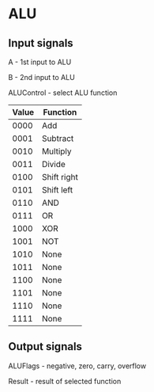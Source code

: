 # ALU

## Input signals

A - 1st input to ALU

B - 2nd input to ALU

ALUControl - select ALU function

| Value | Function |
| ----- | -------- |
| 0000  | Add      |
| 0001  | Subtract |
| 0010  | Multiply |
| 0011  | Divide   |
| 0100  | Shift right |
| 0101  | Shift left |
| 0110  | AND |
| 0111  | OR |
| 1000  | XOR |
| 1001  | NOT |
| 1010  | None |
| 1011  | None |
| 1100  | None |
| 1101  | None |
| 1110  | None |
| 1111  | None |


## Output signals

ALUFlags - negative, zero, carry, overflow

Result - result of selected function